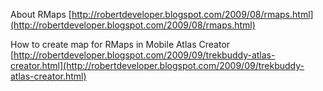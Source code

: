 About RMaps [http://robertdeveloper.blogspot.com/2009/08/rmaps.html](http://robertdeveloper.blogspot.com/2009/08/rmaps.html)

How to create map for RMaps in Mobile Atlas Creator [http://robertdeveloper.blogspot.com/2009/09/trekbuddy-atlas-creator.html](http://robertdeveloper.blogspot.com/2009/09/trekbuddy-atlas-creator.html)
